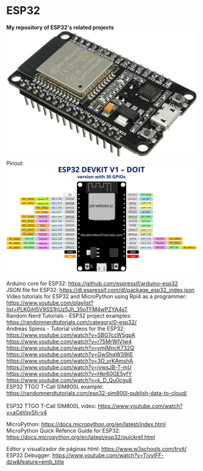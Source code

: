 # ESP32
<b>My repository of ESP32's related projects</b><br>
<img src="ESP32.jpg"><br>
Pinout: <br>
<img src="esp32_pinout.png"><br>                   
Arduino core for ESP32: https://github.com/espressif/arduino-esp32<br>
JSON file for ESP32: https://dl.espressif.com/dl/package_esp32_index.json<br>
Video tutorials for ESP32 and MicroPython using Rpi4 as a programmer: https://www.youtube.com/playlist?list=PLKGiH5V9SS1hUz5Jh_35oTFM4wPZYA4sT<br>
Random Nerd Tutorials - ESP32 project examples: https://randomnerdtutorials.com/category/0-esp32/<br>
Andreas Spiess - Tutorial videos for the ESP32: https://www.youtube.com/watch?v=SBG7ccW5gpA<br>
https://www.youtube.com/watch?v=r75MrWIVIw4<br>
https://www.youtube.com/watch?v=ymjMncK732Q<br>
https://www.youtube.com/watch?v=GwShqW39jlE<br>
https://www.youtube.com/watch?v=3O_vrKAmshA<br>
https://www.youtube.com/watch?v=iywsJB-T-mU<br>
https://www.youtube.com/watch?v=Hkr60GE5yfY<br>
https://www.youtube.com/watch?v=k_D_Qu0cgu8<br>
ESP32 TTGO T-Call SIM800L example: https://randomnerdtutorials.com/esp32-sim800l-publish-data-to-cloud/<br>  
ESP32 TTGO T-Call SIM800L video: https://www.youtube.com/watch?v=aCeVsySh-v4

MicroPython: https://docs.micropython.org/en/latest/index.html<br>
MicroPython Quick Refence Guide for ESP32: https://docs.micropython.org/en/latest/esp32/quickref.html<br>

Editor y visualizador de páginas html: https://www.w3schools.com/tryit/<br>
ESP32 Debugger: https://www.youtube.com/watch?v=TivyIFF-dzw&feature=emb_title <br>
